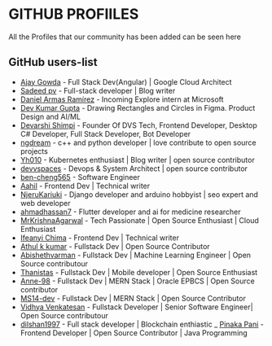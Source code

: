 # GITHUB PROFIILES

All the Profiles that our community has been added can be seen here

## GitHub users-list

- [Ajay Gowda](https://github.com/AjayGowda7) - Full Stack Dev(Angular) | Google Cloud Architect
- [Sadeed pv](https://github.com/Sadeedpv) - Full-stack developer | Blog writer
- [Daniel Armas Ramírez](https://github.com/daniel692a) - Incoming Explore intern at Microsoft
- [Dev Kumar Gupta](https://github.com/DevGupta-ikr) - Drawing Rectangles and Circles in Figma. Product Design and AI/ML
- [Devarshi Shimpi](https://github.com/devarshishimpi) - Founder Of DVS Tech, Frontend Developer, Desktop C# Developer, Full Stack Developer, Bot Developer
- [ngdream](https://github.com/ngdream) - c++ and python developer | love contribute to open source projects
- [Yh010](https://github.com/Yh010) - Kubernetes enthusiast | Blog writer | open source contributor
- [devvspaces](https://github.com/devvspaces) - Devops & System Architect | open source contributor
- [ben-cheng565](https://github.com/ben-cheng565) - Software Engineer
- [Aahil](https://github.com/Aahil13/) - Frontend Dev | Technical writer
- [NjeruKariuki](https://github.com/NjeruKariuki) - Django developer and arduino hobbyist | seo expert and web developer
- [ahmadhassan7](https://github.com/ahmadhassan7) - Flutter developer and ai for medicine researcher
- [MrKrishnaAgarwal](https://github.com/MrKrishnaAgarwal) - Tech Passionate | Open Source Enthusiast | Cloud Enthusiast
- [Ifeanyi Chima](https://github.com/masterifeanyi) - Frontend Dev | Technical writer
- [Athul k kumar](https://github.com/AthulKkumar) - Fullstack Dev | Open Source Contributor
- [Abishethvarman](https://github.com/abishethvarman) - Fullstack Dev | Machine Learning Engineer | Open Source contributour
- [Thanistas](https://github.com/Thanisthani) - Fullstack Dev | Mobile developer | Open Source Enthusiast
- [Anne-98](https://github.com/Anne-98) - Fullstack Dev | MERN Stack | Oracle EPBCS | Open Source contributor
- [MS14-dev](https://github.com/MS14-dev) - Fullstack Dev | MERN Stack | Open Source Contributor
- [Vidhya Venkatesan](https://github.com/vidhyav656) - Fullstack Developer | Senior Software Engineer| Open Source contributour
- [dilshan1997](https://github.com/Dilshan1997) - Full stack developer | Blockchain enthiastic
  \_ [Pinaka Pani](https://github.com/Pinaka-Pani-18) - Frontend Developer | Open Source Contributor | Java Programming
